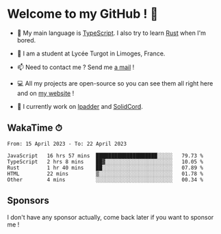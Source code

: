 # Welcome to my GitHub ! 🌃

- 🔭 My main language is [TypeScript](https://www.typescriptlang.org/). I also try to learn [Rust](https://www.rust-lang.org/) when I'm bored. 

- 🌱 I am a student at Lycée Turgot in Limoges, France.

- 📫 Need to contact me ? Send me <a href="mailto:mikkel@milescode.dev">a mail</a> !

- 💻 All my projects are open-source so you can see them all right here and on <a href="https://www.vexcited.ml">my website</a> !

- 👀 I currently work on [lpadder](https://github.com/Vexcited/lpadder) and [SolidCord](https://github.com/Vexcited/SolidCord).

## WakaTime ⏱

<!--START_SECTION:waka-->

```text
From: 15 April 2023 - To: 22 April 2023

JavaScript   16 hrs 57 mins  ████████████████████░░░░░   79.73 %
TypeScript   2 hrs 8 mins    ██▓░░░░░░░░░░░░░░░░░░░░░░   10.05 %
Rust         1 hr 40 mins    ██░░░░░░░░░░░░░░░░░░░░░░░   07.89 %
HTML         22 mins         ▒░░░░░░░░░░░░░░░░░░░░░░░░   01.78 %
Other        4 mins          ░░░░░░░░░░░░░░░░░░░░░░░░░   00.34 %
```

<!--END_SECTION:waka-->

## Sponsors

I don't have any sponsor actually, come back later if you want to sponsor me !
